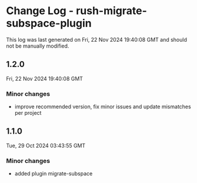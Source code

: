 # Change Log - rush-migrate-subspace-plugin

This log was last generated on Fri, 22 Nov 2024 19:40:08 GMT and should not be manually modified.

## 1.2.0
Fri, 22 Nov 2024 19:40:08 GMT

### Minor changes

- improve recommended version, fix minor issues and update mismatches per project

## 1.1.0
Tue, 29 Oct 2024 03:43:55 GMT

### Minor changes

- added plugin migrate-subspace

